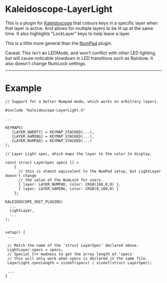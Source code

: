 # Kaleidoscope-LayerLight

This is a plugin for [Kaleidoscope][fw] that colours keys in a specific layer
when that layer is active. And allows for multiple layers to be lit up at the
same time. It also highlights "LockLayer" keys to help leave a layer.

This is a little more general than the [NumPad][np] plugin.

Caveat: This isn't an LEDMode, and won't conflict with other LED lighting, but
will cause noticable slowdown in LED transitions such as Rainbow. It also doesn't
change NumLock settings.

---

# Example

```
// Support for a better Numpad mode, which works on arbitrary layers.

#include "Kaleidoscope-LayerLight.h"

...

KEYMAPS(
   [LAYER_QWERTY] = KEYMAP_STACKED(...),
   [LAYER_GAMING] = KEYMAP_STACKED(...),
   [LAYER_NUMPAD] = KEYMAP_STACKED(...)
);

// Layer Light spec, which maps the layer to the color to display.

const struct LayerSpec specs [] =
    {
      // this is almost equivalent to the NumPad setup, but LightLayer doesn't change
      // the value of the NumLock for users.
      { layer: LAYER_NUMPAD, color: CRGB(160,0,0) },
      { layer: LAYER_GAMING, color: CRGB(0,160,0) }
    };

KALEIDOSCOPE_INIT_PLUGINS(
  ...
  LightLayer,
  ...
);


setup() {
 ...

 // Match the name of the 'struct LayerSpec' declared above.
 LightLayer.specs = specs;
 // Special C++ madness to get the array length of 'specs'
 // this will only work when specs is declared in the same file.
 LayerLight.specLength = sizeof(specs) / sizeof(struct LayerSpec);

 ...
}
```

 [fw]: https://github.com/keyboardio/Kaleidoscope
 [np]: https://github.com/keyboardio/Kaleidoscope-NumPad
